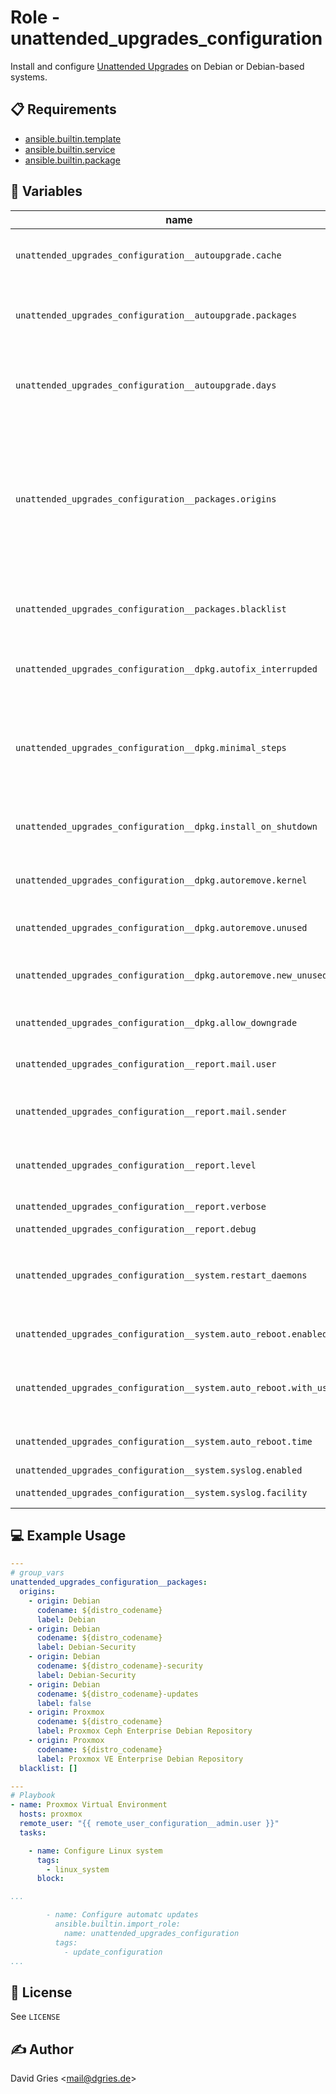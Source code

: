 # Role -  unattended_upgrades_configuration

Install and configure [Unattended Upgrades](https://wiki.debian.org/UnattendedUpgrades) on Debian or Debian-based systems.

## 📋 Requirements

* [ansible.builtin.template](https://docs.ansible.com/ansible/latest/collections/ansible/builtin/template_module.html)
* [ansible.builtin.service](https://docs.ansible.com/ansible/latest/collections/ansible/builtin/service_module.html)
* [ansible.builtin.package](https://docs.ansible.com/ansible/latest/collections/ansible/builtin/package_module.html)

## 🧩 Variables

| name                                                               | type           | required | choices                                                    | default                                                                                                                                                                                                                                                              | description                                                                    |
| ------------------------------------------------------------------ | -------------- | -------- | ---------------------------------------------------------- | -------------------------------------------------------------------------------------------------------------------------------------------------------------------------------------------------------------------------------------------------------------------- | ------------------------------------------------------------------------------ |
| `unattended_upgrades_configuration__autoupgrade.cache`             | bool           | ❌       |                                                            | `true`                                                                                                                                                                                                                                                               | automatically update APT package cache                                         |
| `unattended_upgrades_configuration__autoupgrade.packages`          | bool           | ❌       |                                                            | `false`                                                                                                                                                                                                                                                              | automatically update packages (according to config)                            |
| `unattended_upgrades_configuration__autoupgrade.days`              | array          | ❌       | localized abbreviated<br>full name<br>integer (0 = Sunday) | `- Mon`<br>`- Tue`<br>`- Wed`<br>`- Thu`<br>`- Fri`<br>`- Sat`<br>`- Sun`                                                                                                                                                                                            | days to run auto update                                                        |
| `unattended_upgrades_configuration__packages.origins`              | array of dicts | ❌       | list of origins + codenames + labels                       | `- origin: Debian`<br>`  codename: ${distro_codename}`<br>`  label: Debian`<br>`- origin: Debian`<br>`  codename: ${distro_codename}`<br>`  label: Debian-Security`<br>`- origin: Debian`<br>`  codename: ${distro_codename}-security`<br>`  label: Debian-Security` | package origins for unattended upgrades                                        |
| `unattended_upgrades_configuration__packages.blacklist`            | array          | ❌       | package names in repo                                      |                                                                                                                                                                                                                                                                      | packages excluded from automatic upgrades                                      |
| `unattended_upgrades_configuration__dpkg.autofix_interrupded`      | bool           | ❌       |                                                            | `true`                                                                                                                                                                                                                                                               | fix previousely interrupded upgrades                                           |
| `unattended_upgrades_configuration__dpkg.minimal_steps`            | bool           | ❌       |                                                            | `true`                                                                                                                                                                                                                                                               | minimum number of actions during every step (allows e.g. reboot during update) |
| `unattended_upgrades_configuration__dpkg.install_on_shutdown`      | bool           | ❌       |                                                            | `false`                                                                                                                                                                                                                                                              | install before reboot instead of immediately                                   |
| `unattended_upgrades_configuration__dpkg.autoremove.kernel`        | bool           | ❌       |                                                            | `true`                                                                                                                                                                                                                                                               | autoremove unused kernel images                                                |
| `unattended_upgrades_configuration__dpkg.autoremove.unused`        | bool           | ❌       |                                                            | `false`                                                                                                                                                                                                                                                              | autoremove unused packages                                                     |
| `unattended_upgrades_configuration__dpkg.autoremove.new_unused`    | bool           | ❌       |                                                            | `true`                                                                                                                                                                                                                                                               | autoremove newly orphaned packages                                             |
| `unattended_upgrades_configuration__dpkg.allow_downgrade`          | bool           | ❌       |                                                            | `true`                                                                                                                                                                                                                                                               | allow package downgrades                                                       |
| `unattended_upgrades_configuration__report.mail.user`              | string         | ❌       | Linux user                                                 | `root`                                                                                                                                                                                                                                                               | mail alias user (usually root)                                                 |
| `unattended_upgrades_configuration__report.mail.sender`            | string         | ❌       | mail address                                               | `mail@example.com`                                                                                                                                                                                                                                                   | sender mail address, e.g. configured in Postfix                                |
| `unattended_upgrades_configuration__report.level`                  | string         | ❌       | `always`<br>`only-on-error`<br>`on-change`                 | `on-change`                                                                                                                                                                                                                                                          | when to send notification mails                                                |
| `unattended_upgrades_configuration__report.verbose`                | bool           | ❌       |                                                            | `false`                                                                                                                                                                                                                                                              | verbose notifications                                                          |
| `unattended_upgrades_configuration__report.debug`                  | bool           | ❌       |                                                            | `false`                                                                                                                                                                                                                                                              | debug mode                                                                     |
| `unattended_upgrades_configuration__system.restart_daemons`        | bool           | ❌       |                                                            | `true`                                                                                                                                                                                                                                                               | add package `needrestart` to restart daemons after upgrades                    |
| `unattended_upgrades_configuration__system.auto_reboot.enabled`    | bool           | ❌       |                                                            | `false`                                                                                                                                                                                                                                                              | reboot after automatic update                                                  |
| `unattended_upgrades_configuration__system.auto_reboot.with_users` | bool           | ❌       |                                                            | `false`                                                                                                                                                                                                                                                              | reboot after automatic update with users logged in                             |
| `unattended_upgrades_configuration__system.auto_reboot.time`       | bool           | ❌       | `hh:mm`                                                    | `05:00`                                                                                                                                                                                                                                                              | time of automatic reboot                                                       |
| `unattended_upgrades_configuration__system.syslog.enabled`         | bool           | ❌       |                                                            | `false`                                                                                                                                                                                                                                                              | log to syslog                                                                  |
| `unattended_upgrades_configuration__system.syslog.facility`        | string         | ❌       | syslog facility                                            | `daemon`                                                                                                                                                                                                                                                             | linux syslog facility                                                          |

## 💻 Example Usage

```yaml
---
# group_vars
unattended_upgrades_configuration__packages:
  origins:
    - origin: Debian
      codename: ${distro_codename}
      label: Debian
    - origin: Debian
      codename: ${distro_codename}
      label: Debian-Security
    - origin: Debian
      codename: ${distro_codename}-security
      label: Debian-Security
    - origin: Debian
      codename: ${distro_codename}-updates
      label: false
    - origin: Proxmox
      codename: ${distro_codename}
      label: Proxmox Ceph Enterprise Debian Repository
    - origin: Proxmox
      codename: ${distro_codename}
      label: Proxmox VE Enterprise Debian Repository
  blacklist: []

---
# Playbook
- name: Proxmox Virtual Environment
  hosts: proxmox
  remote_user: "{{ remote_user_configuration__admin.user }}"
  tasks:

    - name: Configure Linux system
      tags:
        - linux_system
      block:

...

        - name: Configure automatc updates
          ansible.builtin.import_role:
            name: unattended_upgrades_configuration
          tags:
            - update_configuration
...
```

## 📜 License

See `LICENSE`

## ✍️ Author

David Gries <<mail@dgries.de>>
